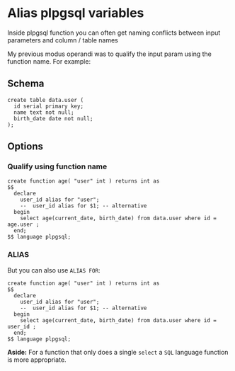 # Alias plpgsql variables

Inside plpgsql function you can often get naming conflicts between input parameters and column /  table names

My previous modus operandi was to qualify the input param using the function name. For example:

## Schema
```plpgsql
create table data.user (
  id serial primary key;
  name text not null;
  birth_date date not null;
);
```
## Options
### Qualify using function name
```plpgsql
create function age( "user" int ) returns int as 
$$
  declare
    user_id alias for "user";
    --  user_id alias for $1; -- alternative
  begin
    select age(current_date, birth_date) from data.user where id = age.user ;
  end;
$$ language plpgsql;

```
### ALIAS

But you can also use `ALIAS FOR`:

```plpgsql
create function age( "user" int ) returns int as 
$$
  declare
    user_id alias for "user";
    --  user_id alias for $1; -- alternative
  begin
    select age(current_date, birth_date) from data.user where id = user_id ;
  end;
$$ language plpgsql;
```

**Aside:** For a function that only does a single `select` a `SQL` language function is more appropriate.  
